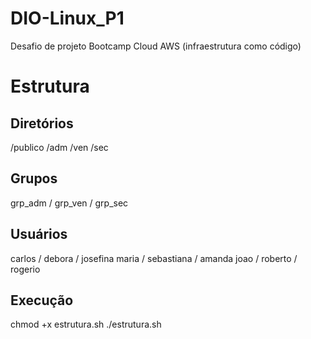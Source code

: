 # DIO-Linux_P1
Desafio de projeto Bootcamp Cloud AWS (infraestrutura como código)

# Estrutura

## Diretórios
/publico /adm /ven /sec

## Grupos
grp_adm / grp_ven / grp_sec

## Usuários
carlos / debora     / josefina
maria  / sebastiana / amanda
joao   / roberto    / rogerio

## Execução
chmod +x estrutura.sh
./estrutura.sh
